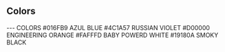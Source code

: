 ## Colors


--- COLORS
#016FB9 AZUL BLUE
#4C1A57 RUSSIAN VIOLET
#D00000 ENGINEERING ORANGE
#FAFFFD BABY POWERD WHITE
#19180A SMOKY BLACK

